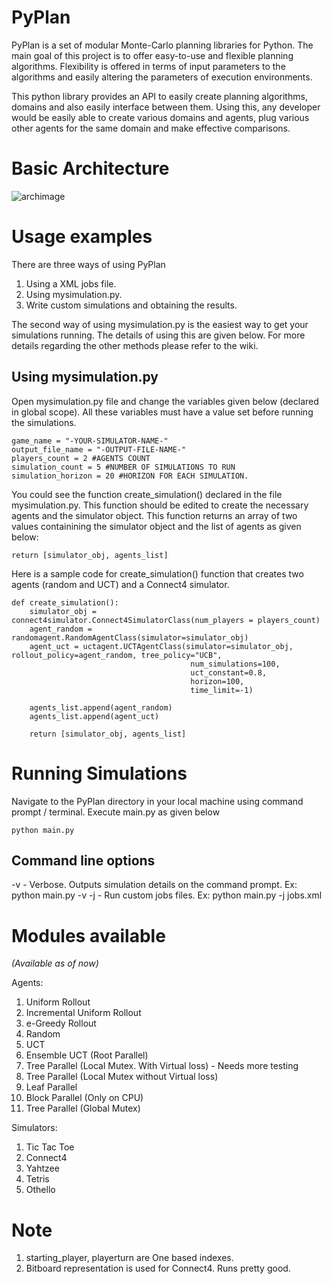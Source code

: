 PyPlan
======

PyPlan is a set of modular Monte-Carlo planning libraries for Python. The main goal of this project is to offer easy-to-use and flexible planning algorithms. Flexibility is offered in terms of input parameters to the algorithms and easily altering the parameters of execution environments.

This python library provides an API to easily create planning algorithms, domains and also easily interface between them. Using this, any developer would be easily able to create various domains and agents, plug various other agents for the same domain and make effective comparisons.

Basic Architecture
==================

![archimage](https://raw.githubusercontent.com/shankarj/PyPlan/master/resources/pyplan.png "Architecture of PyPlan")

Usage examples
==============

There are three ways of using PyPlan
1. Using a XML jobs file.
2. Using mysimulation.py.
3. Write custom simulations and obtaining the results.

The second way of using mysimulation.py is the easiest way to get your simulations running. The details of using this are given below. For more details regarding the other methods please refer to the wiki.

Using mysimulation.py
---------------------

Open mysimulation.py file and change the variables given below (declared in global scope). All these variables must have a value set before running the simulations.

```
game_name = "-YOUR-SIMULATOR-NAME-"
output_file_name = "-OUTPUT-FILE-NAME-"
players_count = 2 #AGENTS COUNT
simulation_count = 5 #NUMBER OF SIMULATIONS TO RUN
simulation_horizon = 20 #HORIZON FOR EACH SIMULATION.
```

You could see the function create_simulation() declared in the file mysimulation.py. This function should be edited to create the necessary agents and the simulator object. This function returns an array of two values containining the simulator object and the list of agents as given below:

```
return [simulator_obj, agents_list]
```

Here is a sample code for create_simulation() function that creates two agents (random and UCT) and a Connect4 simulator.

```
def create_simulation():
    simulator_obj = connect4simulator.Connect4SimulatorClass(num_players = players_count)
    agent_random = randomagent.RandomAgentClass(simulator=simulator_obj)
    agent_uct = uctagent.UCTAgentClass(simulator=simulator_obj, rollout_policy=agent_random, tree_policy="UCB",
                                        num_simulations=100,
                                        uct_constant=0.8,
                                        horizon=100,
                                        time_limit=-1)

    agents_list.append(agent_random)
    agents_list.append(agent_uct)

    return [simulator_obj, agents_list]
```

Running Simulations
===================

Navigate to the PyPlan directory in your local machine using command prompt / terminal. Execute main.py as given below

```
python main.py
```

Command line options
--------------------

-v - Verbose. Outputs simulation details on the command prompt. Ex: python main.py -v
-j - Run custom jobs files. Ex: python main.py -j jobs.xml

Modules available
=================
<i>(Available as of now)</i>  

Agents:  
1. Uniform Rollout  
2. Incremental Uniform Rollout  
3. e-Greedy Rollout  
4. Random  
5. UCT  
6. Ensemble UCT (Root Parallel)  
7. Tree Parallel (Local Mutex. With Virtual loss) - Needs more testing  
8. Tree Parallel (Local Mutex without Virtual loss)  
9. Leaf Parallel  
10. Block Parallel (Only on CPU)  
11. Tree Parallel (Global Mutex)  

Simulators:  
1. Tic Tac Toe  
2. Connect4  
3. Yahtzee  
4. Tetris  
5. Othello  

Note
====
1. starting_player, playerturn are One based indexes.
2. Bitboard representation is used for Connect4. Runs pretty good.
